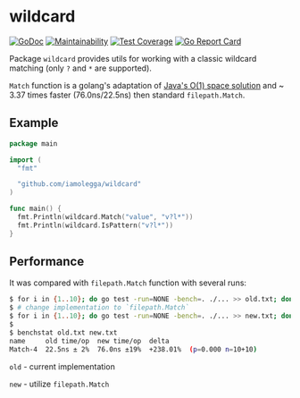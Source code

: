 # wildcard

[![GoDoc](https://godoc.org/github.com/iamolegga/wildcard?status.svg)](https://godoc.org/github.com/iamolegga/wildcard)
[![Maintainability](https://api.codeclimate.com/v1/badges/50abc2cef12094116686/maintainability)](https://codeclimate.com/github/iamolegga/wildcard/maintainability)
[![Test Coverage](https://api.codeclimate.com/v1/badges/50abc2cef12094116686/test_coverage)](https://codeclimate.com/github/iamolegga/wildcard/test_coverage)
[![Go Report Card](https://goreportcard.com/badge/github.com/iamolegga/wildcard)](https://goreportcard.com/report/github.com/iamolegga/wildcard)

Package `wildcard` provides utils for working with a classic wildcard matching (only `?` and `*` are supported).

`Match` function is a golang's adaptation of [Java's O(1) space solution](https://www.programcreek.com/2014/06/leetcode-wildcard-matching-java/) and ~ 3.37 times faster (76.0ns/22.5ns) then standard `filepath.Match`.

## Example

```go
package main

import (
  "fmt"

  "github.com/iamolegga/wildcard"
)

func main() {
  fmt.Println(wildcard.Match("value", "v?l*"))
  fmt.Println(wildcard.IsPattern("v?l*"))
}
```

## Performance

It was compared with `filepath.Match` function with several runs:

```sh
$ for i in {1..10}; do go test -run=NONE -bench=. ./... >> old.txt; done
$ # change implementation to `filepath.Match`
$ for i in {1..10}; do go test -run=NONE -bench=. ./... >> new.txt; done
$
$ benchstat old.txt new.txt
name     old time/op  new time/op  delta
Match-4  22.5ns ± 2%  76.0ns ±19%  +238.01%  (p=0.000 n=10+10)
```

`old` - current implementation

`new` - utilize `filepath.Match`

